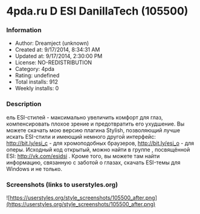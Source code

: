 # 4pda.ru D ESI DanillaTech (105500)

### Information
- Author: Dreamject (unknown)
- Created at: 9/17/2014, 8:34:31 AM
- Updated at: 9/17/2014, 2:30:00 PM
- License: NO-REDISTRIBUTION
- Category: 4pda
- Rating: undefined
- Total installs: 912
- Weekly installs: 0


### Description
ель ESI-стилей - максимально увеличить комфорт для глаз, компенсировать плохое зрение и предотвратить его ухудшение. 
Вы можете скачать мою версию плагина Stylish, позволяющий лучше искать ESI-стили и имеющий немного другой интерфейс: http://bit.ly/esi_c - для хромоподобных браузеров, http://bit.ly/esi_o - для оперы. Исходный код открытый, можно найти в группе , посвящённой ESI: http://vk.com/esidsi . 
Кроме того, вы можете там найти информацию, связанную с заботой о глазах, скачать ESI-темы для Windows и не только.


### Screenshots (links to userstyles.org)
![https://userstyles.org/style_screenshots/105500_after.png](https://userstyles.org/style_screenshots/105500_after.png)


